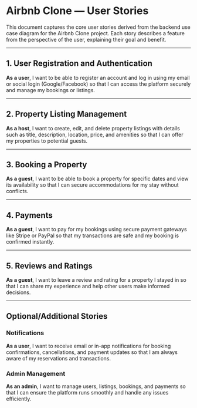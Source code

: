 # Airbnb Clone — User Stories

This document captures the core user stories derived from the backend use case diagram for the Airbnb Clone project. Each story describes a feature from the perspective of the user, explaining their goal and benefit.

---

## 1. User Registration and Authentication
**As a user**, I want to be able to register an account and log in using my email or social login (Google/Facebook) so that I can access the platform securely and manage my bookings or listings.

---

## 2. Property Listing Management
**As a host**, I want to create, edit, and delete property listings with details such as title, description, location, price, and amenities so that I can offer my properties to potential guests.

---

## 3. Booking a Property
**As a guest**, I want to be able to book a property for specific dates and view its availability so that I can secure accommodations for my stay without conflicts.

---

## 4. Payments
**As a guest**, I want to pay for my bookings using secure payment gateways like Stripe or PayPal so that my transactions are safe and my booking is confirmed instantly.

---

## 5. Reviews and Ratings
**As a guest**, I want to leave a review and rating for a property I stayed in so that I can share my experience and help other users make informed decisions.

---

## Optional/Additional Stories

### Notifications
**As a user**, I want to receive email or in-app notifications for booking confirmations, cancellations, and payment updates so that I am always aware of my reservations and transactions.

### Admin Management
**As an admin**, I want to manage users, listings, bookings, and payments so that I can ensure the platform runs smoothly and handle any issues efficiently.
